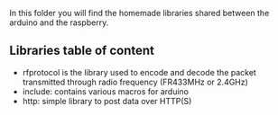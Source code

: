 In this folder you will find the homemade libraries shared between the arduino
and the raspberry.

## Libraries table of content

* rfprotocol is the library used to encode and decode the packet transmitted
through radio frequency (FR433MHz or 2.4GHz)
* include: contains various macros for arduino
* http: simple library to post data over HTTP(S)

